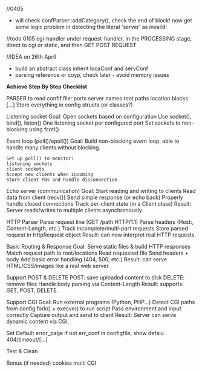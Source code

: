 //0405
- will check confParser::addCategory(), check the end of block! now get some logic problem in detecting the literal 'server' as invalid!


//todo 0105
cgi-handler under request-handler, in the PROCESSING stage, direct to cgi or static, and then GET POST REQUEST

//IDEA on 26th April
- build an abstract class inherit locaConf and servConf
- parsing reference or coyp, check later - avoid memory issues

**Achieve Step By Step Checklist**

PARSER to read confif file:
	ports
	server names
	root paths
	location blocks
	[...]
	Store everything in config structs (or classes?)

Listening socket
	Goal: Open sockets based on configuration
	Use socket(), bind(), listen()
	One listening socket per configured port
	Set sockets to non-blocking using fcntl()

Event loop (poll()/epoll())
	Goal: Build non-blocking event loop, able to handle many clients without blocking.

	Set up poll() to monitor:
	listening sockets
	client sockets
	Accept new clients when incoming
	Store client FDs and handle disconnection
	
Echo server (communication)
	Goal: Start reading and writing to clients
	Read data from client (recv())
	Send simple response (or echo back)
	Properly handle closed connections
	Track per-client state (in a Client class)
	Result: Server reads/writes to multiple clients asynchronously.

HTTP Parser
	Parse request line (GET /path HTTP/1.1)
	Parse headers (Host:, Content-Length, etc.)
	Track incomplete/multi-part requests
	Store parsed request in HttpRequest object
	Result: can now interpret real HTTP requests.

Basic Routing & Response
	Goal: Serve static files & build HTTP responses
	Match request path to root/locations
	Read requested file
	Send headers + body
	Add basic error handling (404, 500, etc.)
	Result: can serve HTML/CSS/images like a real web server.

Support POST & DELETE
	POST: save uploaded content to disk
	DELETE: remove files
	Handle body parsing via Content-Length
	Result: supports: GET, POST, DELETE.

Support CGI
	Goal: Run external programs (Python, PHP...)
	Detect CGI paths from config
	fork() + execve() to run script
	Pass environment and input correctly
	Capture output and send to client
	Result: Server can serve dynamic content via CGI.

Set Default error_page
	if not err_conf in configfile, show defalu
	404/timeout/[...]

Test & Clean

Bonus (if needed)
	cookies 
	multi CGI